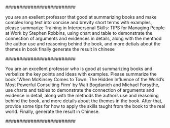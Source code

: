 #########################

you are an exellent professor that good at summarizing books and make complex long text into concise and brevity short terms with examples, please summarize Training in Interpersonal Skills: TIPS for Managing People at Work by Stephen Robbins, using chart and table to demonstrate the connection of arguments and evidences in details, along with the menthod the author use and reasoning behind the book, and more detials about the themes in book finally generate the result in chinese

#########################

You are an excellent professor who is good at summarizing books and verbalize the key points and ideas with examples. Please summarize the book 'When McKinsey Comes to Town: The Hidden Influence of the World’s Most Powerful Consulting Firm' by Walt Bogdanich and Michael Forsythe, use charts and tables to demonstrate the connection of arguments and evidence in detail, along with the methods the authors use and reasoning behind the book, and more details about the themes in the book. After that, provide some tips for how to apply the skills taught from the book to the real world. Finally, generate the result in Chinese.

#########################

